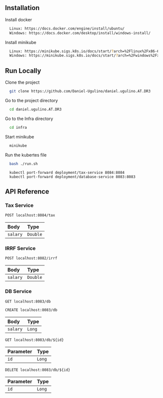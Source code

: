 
## Installation

Install docker

```bash
  Linux: https://docs.docker.com/engine/install/ubuntu/
  Windows: https://docs.docker.com/desktop/install/windows-install/
```
    
Install minikube

```bash
  Linux: https://minikube.sigs.k8s.io/docs/start/?arch=%2Flinux%2Fx86-64%2Fstable%2Fbinary+download
  Windows: https://minikube.sigs.k8s.io/docs/start/?arch=%2Fwindows%2Fx86-64%2Fstable%2F.exe+download
```
## Run Locally

Clone the project

```bash
  git clone https://github.com/Daniel-Ugulino/daniel.ugulino.AT.DR3
```

Go to the project directory

```bash
  cd daniel.ugulino.AT.DR3
```

Go to the Infra directory

```bash
  cd infra
```

Start minikube

```bash
  minikube
```
Run the kubertes file

```bash
  bash ./run.sh
```

```Run the Kubctl Port Foward
  kubectl port-forward deployment/tax-service 8084:8084
  kubectl port-forward deployment/database-service 8083:8083
```

## API Reference

### Tax Service 

```http
POST localhost:8084/tax
```
| Body | Type     | 
| :-------- | :------- | 
| `salary` | `Double` | 

### IRRF Service

```http
POST localhost:8082/irrf
```
| Body | Type     | 
| :-------- | :------- | 
| `salary` | `Double` | 


### DB Service

```http
GET localhost:8083/db
```

```http
CREATE localhost:8083/db
```

| Body | Type     | 
| :-------- | :------- | 
| `salary` | `Long` | 


```http
GET localhost:8083/db/${id}
```

| Parameter | Type     | 
| :-------- | :------- |
| `id`      | `Long` |


```http
DELETE localhost:8083/db/${id}
```

| Parameter | Type     | 
| :-------- | :------- | 
| `id`      | `Long` | 


